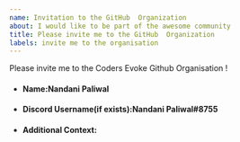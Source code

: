 ```yaml
---
name: Invitation to the GitHub  Organization
about: I would like to be part of the awesome community
title: Please invite me to the GitHub  Organization
labels: invite me to the organisation
---
```




Please invite me to the Coders Evoke Github Organisation ! 

<!--more-specification(if any)-->

<!--Some Details-->

- #### Name:Nandani Paliwal

- #### Discord Username(if exists):Nandani Paliwal#8755

<!--https://discord.gg/ (link to our discord server)-->

- #### Additional Context:
<!--From where did you came to know about Coders Evoke -->

<!--What do you like about this community/ why do you want to join-->